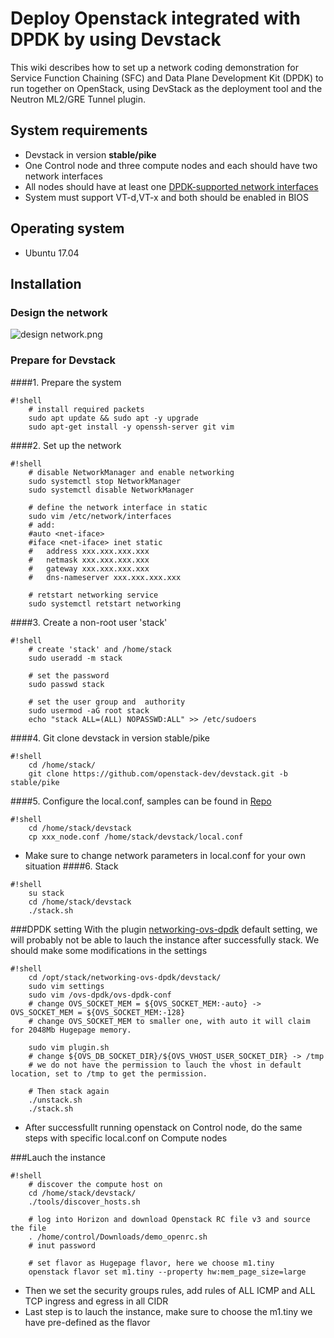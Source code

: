 # Deploy Openstack integrated with DPDK by using Devstack
This wiki describes how to set up a network coding demonstration for Service Function Chaining (SFC) and Data Plane Development Kit (DPDK) to run together on OpenStack, using DevStack as the deployment tool and the Neutron ML2/GRE Tunnel plugin.
## System requirements
* Devstack in version **stable/pike**
* One Control node and three compute nodes and each should have two network interfaces
* All nodes should have at least one [DPDK-supported network interfaces](http://dpdk.org/doc/nics) 
* System must support VT-d,VT-x and both should be enabled in BIOS
## Operating system
* Ubuntu 17.04
## Installation
### Design the network
![design network.png](https://bitbucket.org/repo/rpM5jXz/images/264366350-design%20network.png)
### Prepare for Devstack
####1. Prepare the system
```
#!shell
	# install required packets
	sudo apt update && sudo apt -y upgrade
	sudo apt-get install -y openssh-server git vim
```	
####2. Set up the network
```
#!shell	
	# disable NetworkManager and enable networking
	sudo systemctl stop NetworkManager
	sudo systemctl disable NetworkManager
	
	# define the network interface in static
	sudo vim /etc/network/interfaces
	# add:
	#auto <net-iface>
	#iface <net-iface> inet static
	#	address xxx.xxx.xxx.xxx
	#	netmask xxx.xxx.xxx.xxx
	#	gateway xxx.xxx.xxx.xxx
	#	dns-nameserver xxx.xxx.xxx.xxx
	
	# retstart networking service
	sudo systemctl retstart networking
```	
####3. Create a non-root user 'stack'
```
#!shell	
	# create 'stack' and /home/stack 
	sudo useradd -m stack
	
	# set the password
	sudo passwd stack
	
	# set the user group and  authority
	sudo usermod -aG root stack
	echo "stack ALL=(ALL) NOPASSWD:ALL" >> /etc/sudoers
```	
####4. Git clone devstack in version stable/pike
```
#!shell	
	cd /home/stack/
	git clone https://github.com/openstack-dev/devstack.git -b stable/pike
```	
####5. Configure the local.conf, samples can be found in [Repo](https://bitbucket.org/comnets/dpdk-openstack/src/768f3d845896/devstack_conf/?at=master)
```
#!shell	    
	cd /home/stack/devstack
	cp xxx_node.conf /home/stack/devstack/local.conf
```	
* Make sure to change network parameters in local.conf for your own situation
####6. Stack
```
#!shell	
	su stack
	cd /home/stack/devstack
	./stack.sh
```	
###DPDK setting
With the plugin [networking-ovs-dpdk](https://github.com/openstack/networking-ovs-dpdk) default setting, we will probably not be able to lauch the instance after successfully stack. We should make some modifications in the settings
```
#!shell	
	cd /opt/stack/networking-ovs-dpdk/devstack/
	sudo vim settings
	sudo vim /ovs-dpdk/ovs-dpdk-conf 
	# change OVS_SOCKET_MEM = ${OVS_SOCKET_MEM:-auto} -> OVS_SOCKET_MEM = ${OVS_SOCKET_MEM:-128}
	# change OVS_SOCKET_MEM to smaller one, with auto it will claim for 2048Mb Hugepage memory.
	
	sudo vim plugin.sh
	# change ${OVS_DB_SOCKET_DIR}/${OVS_VHOST_USER_SOCKET_DIR} -> /tmp
	# we do not have the permission to lauch the vhost in default location, set to /tmp to get the permission.
	
	# Then stack again
	./unstack.sh
	./stack.sh
```	
* After successfullt running openstack on Control node, do the same steps with specific local.conf on Compute nodes

###Lauch the instance
```
#!shell	
	# discover the compute host on 
	cd /home/stack/devstack/
	./tools/discover_hosts.sh

	# log into Horizon and download Openstack RC file v3 and source the file
	. /home/control/Downloads/demo_openrc.sh
	# inut password
	
	# set flavor as Hugepage flavor, here we choose m1.tiny
 	openstack flavor set m1.tiny --property hw:mem_page_size=large
```
* Then we set the security groups rules, add rules of ALL ICMP and ALL TCP ingress and egress in all CIDR
* Last step is to lauch the instance, make sure to choose the m1.tiny we have pre-defined as the flavor
	 
